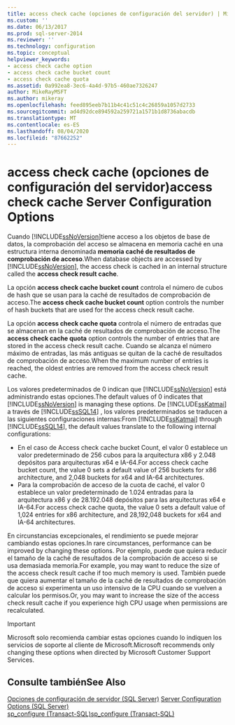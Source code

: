 ```yaml
---
title: access check cache (opciones de configuración del servidor) | Microsoft Docs
ms.custom: ''
ms.date: 06/13/2017
ms.prod: sql-server-2014
ms.reviewer: ''
ms.technology: configuration
ms.topic: conceptual
helpviewer_keywords:
- access check cache option
- access check cache bucket count
- access check cache quota
ms.assetid: 0a992ea8-3ec6-4a4d-97b5-460ae7326247
author: MikeRayMSFT
ms.author: mikeray
ms.openlocfilehash: feed895eeb7b11b4c41c51c4c26859a1057d2733
ms.sourcegitcommit: ad4d92dce894592a259721a1571b1d8736abacdb
ms.translationtype: MT
ms.contentlocale: es-ES
ms.lasthandoff: 08/04/2020
ms.locfileid: "87662252"
---
```

# <a name="access-check-cache-server-configuration-options"></a><span data-ttu-id="8a48b-102">access check cache (opciones de configuración del servidor)</span><span class="sxs-lookup"><span data-stu-id="8a48b-102">access check cache Server Configuration Options</span></span>
<span data-ttu-id="8a48b-103">Cuando [!INCLUDE[ssNoVersion](../../includes/ssnoversion-md.md)]tiene acceso a los objetos de base de datos, la comprobación del acceso se almacena en memoria caché en una estructura interna denominada **memoria caché de resultados de comprobación de acceso**.</span><span class="sxs-lookup"><span data-stu-id="8a48b-103">When database objects are accessed by [!INCLUDE[ssNoVersion](../../includes/ssnoversion-md.md)], the access check is cached in an internal structure called the **access check result cache**.</span></span> 
  
<span data-ttu-id="8a48b-104">La opción **access check cache bucket count** controla el número de cubos de hash que se usan para la caché de resultados de comprobación de acceso.</span><span class="sxs-lookup"><span data-stu-id="8a48b-104">The **access check cache bucket count** option controls the number of hash buckets that are used for the access check result cache.</span></span> 

<span data-ttu-id="8a48b-105">La opción **access check cache quota** controla el número de entradas que se almacenan en la caché de resultados de comprobación de acceso.</span><span class="sxs-lookup"><span data-stu-id="8a48b-105">The **access check cache quota** option controls the number of entries that are stored in the access check result cache.</span></span> <span data-ttu-id="8a48b-106">Cuando se alcanza el número máximo de entradas, las más antiguas se quitan de la caché de resultados de comprobación de acceso.</span><span class="sxs-lookup"><span data-stu-id="8a48b-106">When the maximum number of entries is reached, the oldest entries are removed from the access check result cache.</span></span>
  
<span data-ttu-id="8a48b-107">Los valores predeterminados de 0 indican que [!INCLUDE[ssNoVersion](../../includes/ssnoversion-md.md)] está administrando estas opciones.</span><span class="sxs-lookup"><span data-stu-id="8a48b-107">The default values of 0 indicates that [!INCLUDE[ssNoVersion](../../includes/ssnoversion-md.md)] is managing these options.</span></span> <span data-ttu-id="8a48b-108">De [!INCLUDE[ssKatmai](../../includes/ssKatmai-md.md)] a través de [!INCLUDE[ssSQL14](../../includes/sssql14-md.md)] , los valores predeterminados se traducen a las siguientes configuraciones internas:</span><span class="sxs-lookup"><span data-stu-id="8a48b-108">From [!INCLUDE[ssKatmai](../../includes/ssKatmai-md.md)] through [!INCLUDE[ssSQL14](../../includes/sssql14-md.md)], the default values translate to the following internal configurations:</span></span>
-   <span data-ttu-id="8a48b-109">En el caso de Access check cache bucket Count, el valor 0 establece un valor predeterminado de 256 cubos para la arquitectura x86 y 2.048 depósitos para arquitecturas x64 e IA-64.</span><span class="sxs-lookup"><span data-stu-id="8a48b-109">For access check cache bucket count, the value 0 sets a default value of 256 buckets for x86 architecture, and 2,048 buckets for x64 and IA-64 architectures.</span></span>
-   <span data-ttu-id="8a48b-110">Para la comprobación de acceso de la cuota de caché, el valor 0 establece un valor predeterminado de 1.024 entradas para la arquitectura x86 y de 28.192.048 depósitos para las arquitecturas x64 e IA-64.</span><span class="sxs-lookup"><span data-stu-id="8a48b-110">For access check cache quota, the value 0 sets a default value of 1,024 entries for x86 architecture, and 28,192,048 buckets for x64 and IA-64 architectures.</span></span>

<span data-ttu-id="8a48b-111">En circunstancias excepcionales, el rendimiento se puede mejorar cambiando estas opciones.</span><span class="sxs-lookup"><span data-stu-id="8a48b-111">In rare circumstances, performance can be improved by changing these options.</span></span> <span data-ttu-id="8a48b-112">Por ejemplo, puede que quiera reducir el tamaño de la caché de resultados de la comprobación de acceso si se usa demasiada memoria.</span><span class="sxs-lookup"><span data-stu-id="8a48b-112">For example, you may want to reduce the size of the access check result cache if too much memory is used.</span></span> <span data-ttu-id="8a48b-113">También puede que quiera aumentar el tamaño de la caché de resultados de comprobación de acceso si experimenta un uso intensivo de la CPU cuando se vuelven a calcular los permisos.</span><span class="sxs-lookup"><span data-stu-id="8a48b-113">Or, you may want to increase the size of the access check result cache if you experience high CPU usage when permissions are recalculated.</span></span>

> [!IMPORTANT]
> <span data-ttu-id="8a48b-114">Microsoft solo recomienda cambiar estas opciones cuando lo indiquen los servicios de soporte al cliente de Microsoft.</span><span class="sxs-lookup"><span data-stu-id="8a48b-114">Microsoft recommends only changing these options when directed by Microsoft Customer Support Services.</span></span>
  
## <a name="see-also"></a><span data-ttu-id="8a48b-115">Consulte también</span><span class="sxs-lookup"><span data-stu-id="8a48b-115">See Also</span></span>  
 <span data-ttu-id="8a48b-116">[Opciones de configuración de servidor &#40;SQL Server&#41;](server-configuration-options-sql-server.md) </span><span class="sxs-lookup"><span data-stu-id="8a48b-116">[Server Configuration Options &#40;SQL Server&#41;](server-configuration-options-sql-server.md) </span></span>  
 [<span data-ttu-id="8a48b-117">sp_configure &#40;Transact-SQL&#41;</span><span class="sxs-lookup"><span data-stu-id="8a48b-117">sp_configure &#40;Transact-SQL&#41;</span></span>](/sql/relational-databases/system-stored-procedures/sp-configure-transact-sql)  
  
  
